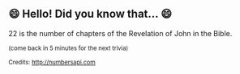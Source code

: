 ## :smile: Hello! Did you know that... :smile:
22 is the number of chapters of the Revelation of John in the Bible.

<sup>(come back in 5 minutes for the next trivia)</sup>


<sup>Credits: http://numbersapi.com</sup>
